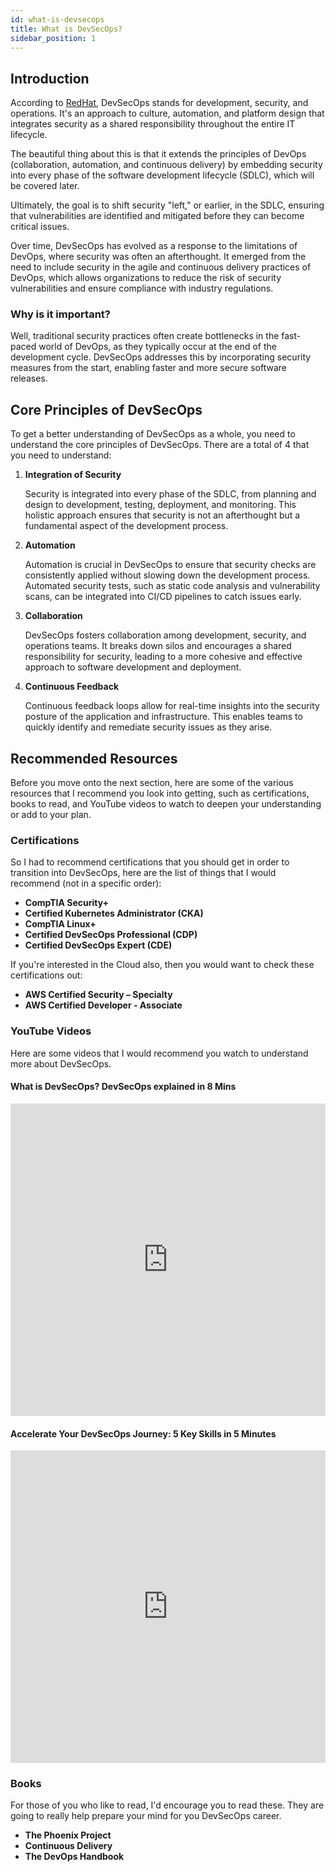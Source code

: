 ```yaml
---
id: what-is-devsecops
title: What is DevSecOps?
sidebar_position: 1
---
```


## Introduction

According to [RedHat](https://www.redhat.com/en/topics/devops/what-is-devsecops), DevSecOps stands for development, security, and operations. It's an approach to culture, automation, and platform design that integrates security as a shared responsibility throughout the entire IT lifecycle.

The beautiful thing about this is that it extends the principles of DevOps (collaboration, automation, and continuous delivery) by embedding security into every phase of the software development lifecycle (SDLC), which will be covered later.

Ultimately, the goal is to shift security "left," or earlier, in the SDLC, ensuring that vulnerabilities are identified and mitigated before they can become critical issues.

<!-- Add DevOps Image Here -->

Over time, DevSecOps has evolved as a response to the limitations of DevOps, where security was often an afterthought. It emerged from the need to include security in the agile and continuous delivery practices of DevOps, which allows organizations to reduce the risk of security vulnerabilities and ensure compliance with industry regulations.

<!-- Add DevSecOps image here -->

### Why is it important?

Well, traditional security practices often create bottlenecks in the fast-paced world of DevOps, as they typically occur at the end of the development cycle. DevSecOps addresses this by incorporating security measures from the start, enabling faster and more secure software releases.

## Core Principles of DevSecOps

To get a better understanding of DevSecOps as a whole, you need to understand the core principles of DevSecOps. There are a total of 4 that you need to understand:

1. **Integration of Security**

   Security is integrated into every phase of the SDLC, from planning and design to development, testing, deployment, and monitoring. This holistic approach ensures that security is not an afterthought but a fundamental aspect of the development process.

2. **Automation**

   Automation is crucial in DevSecOps to ensure that security checks are consistently applied without slowing down the development process. Automated security tests, such as static code analysis and vulnerability scans, can be integrated into CI/CD pipelines to catch issues early.

3. **Collaboration**

   DevSecOps fosters collaboration among development, security, and operations teams. It breaks down silos and encourages a shared responsibility for security, leading to a more cohesive and effective approach to software development and deployment.

4. **Continuous Feedback**

   Continuous feedback loops allow for real-time insights into the security posture of the application and infrastructure. This enables teams to quickly identify and remediate security issues as they arise.

## Recommended Resources

Before you move onto the next section, here are some of the various resources that I recommend you look into getting, such as certifications, books to read, and YouTube videos to watch to deepen your understanding or add to your plan.

### Certifications

So I had to recommend certifications that you should get in order to transition into DevSecOps, here are the list of things that I would recommend (not in a specific order):

- **CompTIA Security+**
- **Certified Kubernetes Administrator (CKA)**
- **CompTIA Linux+**
- **Certified DevSecOps Professional (CDP)**
- **Certified DevSecOps Expert (CDE)**

If you're interested in the Cloud also, then you would want to check these certifications out:

- **AWS Certified Security – Specialty**
- **AWS Certified Developer - Associate**

### YouTube Videos

Here are some videos that I would recommend you watch to understand more about DevSecOps.

#### What is DevSecOps? DevSecOps explained in 8 Mins

<iframe
  width="100%"
  height="500"
  src="https://www.youtube.com/embed/nrhxNNH5lt0?si=OC_5Tq6pBROq7DyC"
  frameborder="0"
  allow="accelerometer; autoplay; encrypted-media; gyroscope; picture-in-picture"
  allowfullscreen
></iframe>

#### Accelerate Your DevSecOps Journey: 5 Key Skills in 5 Minutes

<iframe
  width="100%"
  height="500"
  src="https://www.youtube.com/embed/7J9rjMbPZm4?si=FuH6jox0BE57Ip-n"
  frameborder="0"
  allow="accelerometer; autoplay; encrypted-media; gyroscope; picture-in-picture"
  allowfullscreen
></iframe>

### Books

For those of you who like to read, I'd encourage you to read these. They are going to really help prepare your mind for you DevSecOps career.

- **The Phoenix Project**
- **Continuous Delivery**
- **The DevOps Handbook**
